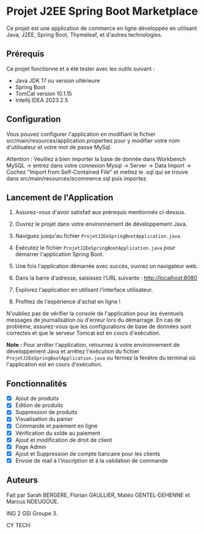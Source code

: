 # Projet J2EE Spring Boot Marketplace

Ce projet est une application de commerce en ligne développée en utilisant Java, J2EE, Spring Boot, Thymeleaf, et d'autres technologies.

## Prérequis

Ce projet fonctionne et a été tester avec les outils suivant : 

- Java JDK 17 ou version ultérieure
- Spring Boot
- TomCat version 10.1.15
- Intellij IDEA 2023.2.5

## Configuration
Vous pouvez configurer l'application en modifiant le fichier src/main/resources/application.properties pour y modifier votre nom d'utilisateur et votre mot de passe MySql.

Attention : Veuillez à bien importer la base de donnée dans Workbench MySQL -> entrez dans votre connexion Mysql -> Server -> Data Import -> Cochez "Import from Self-Contained File" et mettez le .sql qui se trouve dans src/main/resources/ecommerce.sql puis importez.

## Lancement de l'Application

1. Assurez-vous d'avoir satisfait aux prérequis mentionnés ci-dessus.

2. Ouvrez le projet dans votre environnement de développement Java.

3. Naviguez jusqu'au fichier `ProjetJ2EeSpringBootApplication.java`.

4. Exécutez le fichier `ProjetJ2EeSpringBootApplication.java` pour démarrer l'application Spring Boot.

5. Une fois l'application démarrée avec succès, ouvrez un navigateur web.

6. Dans la barre d'adresse, saisissez l'URL suivante : [http://localhost:8080](http://localhost:8080)

7. Explorez l'application en utilisant l'interface utilisateur.

8. Profitez de l'expérience d'achat en ligne !

N'oubliez pas de vérifier la console de l'application pour les éventuels messages de journalisation ou d'erreur lors du démarrage. En cas de problème, assurez-vous que les configurations de base de données sont correctes et que le serveur Tomcat est en cours d'exécution.

**Note :** Pour arrêter l'application, retournez à votre environnement de développement Java et arrêtez l'exécution du fichier `ProjetJ2EeSpringBootApplication.java` ou fermez la fenêtre du terminal où l'application est en cours d'exécution.


## Fonctionnalités

- [X] Ajout de produits
- [X] Édition de produits
- [X] Suppression de produits
- [X] Visualisation du panier
- [X] Commande et paiement en ligne
- [X] Vérification du solde au paiement
- [X] Ajout et modification de droit de client
- [X] Page Admin
- [X] Ajout et Suppression de compte bancaire pour les clients
- [X] Envoie de mail à l'inscription et à la validation de commande 

## Auteurs 

Fait par Sarah BERGERE, Florian GAULLIER, Matéo GENTEL-DEHENNE et Marcus NDEUGOUE.

ING 2 GSI Groupe 3.

CY TECH 
